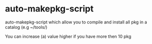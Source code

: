 # auto-makepkg-script
auto-makepkg-script which allow you to compile and install all pkg in a catalog
(e.g ~/tools/)

You can increase (a) value higher if you have more then 10 pkg
